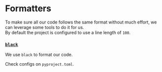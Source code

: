 # Formatters

To make sure all our code follows the same format without much effort, we can leverage some tools to do it for us.  
By default the project is configured to use a line length of `100`.

### <a href="https://black.readthedocs.io/en/stable/" target="_blank"><code>black</code></a>

We use `black` to format our code.  

Check configs on `pyproject.toml`.
